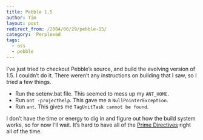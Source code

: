 ```yaml
---
title: Pebble 1.5
author: Tim
layout: post
redirect_from: /2004/06/29/pebble-15/
category:  Perplexed
tags:
  - oss
  - pebble
---
```

I&#8217;ve just tried to checkout Pebble&#8217;s source, and build the evolving version of 1.5. I couldn&#8217;t do it. There weren&#8217;t any instructions on building that I saw, so I tried a few things.

  * Run the setenv.bat file. This seemed to mess up my `ANT_HOME`.
  * Run `ant -projecthelp`. This gave me a `NullPointerException`.
  * Run `ant`. This gives me `TagUnitTask cannot be found`.

I don&#8217;t have the time or energy to dig in and figure out how the build system works, so for now I&#8217;ll wait. It&#8217;s hard to have all of the [Prime Directives][1] right all of the time.

 [1]: http://csdl.ics.hawaii.edu/~johnson/413s02/prime_directives.htm
